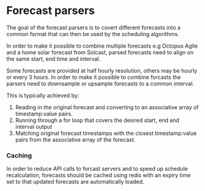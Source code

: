 # Forecast parsers

The goal of the forecast parsers is to covert different forecasts into a common format that can then be used by the scheduling algorithms.

In order to make it possible to combine multiple forecasts e.g Octopus Agile and a home solar forecast from Solcast, parsed forecasts need to align on the same start, end time and interval.

Some forecasts are provided at half hourly resolution, others may be hourly or every 3 hours. In order to make it possible to combine forcasts the parsers need to downsample or upsample forecasts to a common interval. 

This is typically achieved by:

1. Reading in the original forecast and converting to an associative array of timestamp:value pairs.
2. Running through a for loop that covers the desired start, end and interval output
3. Matching original forecast timestamps with the closest timestamp:value pairs from the associative array of the forecast.

### Caching

In order to reduce API calls to forcast servers and to speed up schedule recalculation, forecasts should be cached using redis with an expiry time set to that updated forecasts are automatically loaded.
